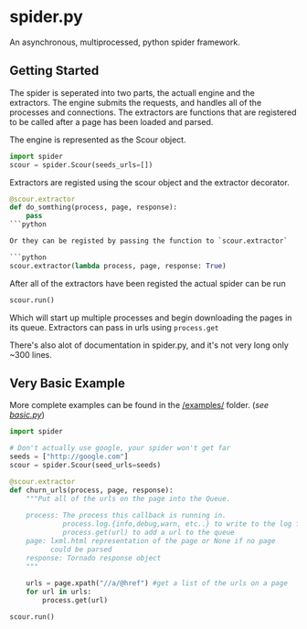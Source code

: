spider.py
============

An asynchronous, multiprocessed, python spider framework.

## Getting Started

The spider is seperated into two parts, the actuall engine and the extractors.
The engine submits the requests, and handles all of the processes and 
connections. The extractors are functions that are registered to be called
after a page has been loaded and parsed.

The engine is represented as the Scour object.

```python
import spider
scour = spider.Scour(seeds_urls=[])
```

Extractors are registed using the scour object and the extractor decorator.

```python
@scour.extractor
def do_somthing(process, page, response):
	pass
```python

Or they can be registed by passing the function to `scour.extractor`

```python
scour.extractor(lambda process, page, response: True)
```

After all of the extractors have been registed the actual spider can be run

```python
scour.run()
```

Which will start up multiple processes and begin downloading the pages in
its queue. Extractors can pass in urls using `process.get`

There's also alot of documentation in spider.py, and it's not very long
only ~300 lines.

## Very Basic Example

More complete examples can be found in the [/examples/][2] folder. 
(*see [basic.py][1]*)

```python
import spider

# Don't actually use google, your spider won't get far
seeds = ["http://google.com"]
scour = spider.Scour(seed_urls=seeds)

@scour.extractor
def churn_urls(process, page, response):
	"""Put all of the urls on the page into the Queue.
	
	process: The process this callback is running in.
			 process.log.{info,debug,warn, etc..} to write to the log file
			 process.get(url) to add a url to the queue
	page: lxml.html representation of the page or None if no page 
		  could be parsed
	response: Tornado response object
	"""
		
	urls = page.xpath("//a/@href") #get a list of the urls on a page
	for url in urls:
		process.get(url)

scour.run()
```

  [1]: https://github.com/Joshkunz/spider.py/blob/master/examples/basic.py	"basic.py"
  [2]: https://github.com/Joshkunz/spider.py/blob/master/examples			"/examples/"
